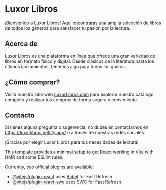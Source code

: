 # Luxor Libros

¡Bienvenido a Luxor Libros! Aquí encontrarás una amplia selección de libros de todos los géneros para satisfacer tu pasión por la lectura.

## Acerca de

Luxor Libros es una plataforma en línea que ofrece una gran variedad de libros en formato físico y digital. Desde clásicos de la literatura hasta los últimos lanzamientos, tenemos algo para todos los gustos.

## ¿Cómo comprar?

Visita nuestro sitio web [LuxorLibros.com](https://www.luxorlibros.com) para explorar nuestro catálogo completo y realizar tus compras de forma segura y conveniente.

## Contacto

Si tienes alguna pregunta o sugerencia, no dudes en contactarnos en https://luxorlibros.netlify.app/ o a través de nuestras redes sociales.

¡Gracias por elegir Luxor Libros para tus necesidades de lectura!



This template provides a minimal setup to get React working in Vite with HMR and some ESLint rules.

Currently, two official plugins are available:

- [@vitejs/plugin-react](https://github.com/vitejs/vite-plugin-react/blob/main/packages/plugin-react/README.md) uses [Babel](https://babeljs.io/) for Fast Refresh
- [@vitejs/plugin-react-swc](https://github.com/vitejs/vite-plugin-react-swc) uses [SWC](https://swc.rs/) for Fast Refresh
